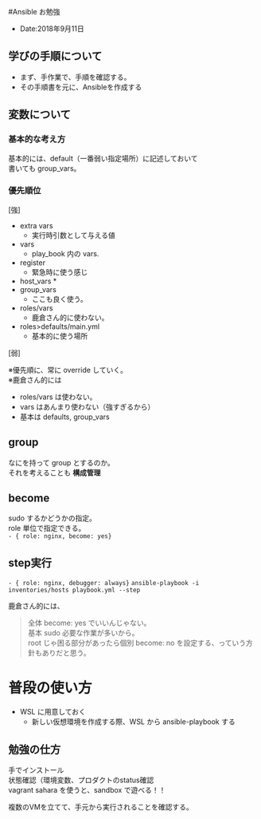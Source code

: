 #Ansible お勉強

* Date:2018年9月11日

## 学びの手順について
* まず、手作業で、手順を確認する。
* その手順書を元に、Ansibleを作成する

## 変数について

### 基本的な考え方
基本的には、default（一番弱い指定場所）に記述しておいて  
書いても group_vars。


### 優先順位
[強] 

* extra vars
  * 実行時引数として与える値
* vars
  * play_book 内の vars. 
* register
  * 緊急時に使う感じ
* host_vars
  * 
* group_vars
  * ここも良く使う。
* roles/vars
  * 鹿倉さん的に使わない。
* roles>defaults/main.yml
  * 基本的に使う場所
  
[弱]

※優先順に、常に override していく。  
※鹿倉さん的には  
* roles/vars は使わない。
* vars はあんまり使わない（強すぎるから）
* 基本は defaults, group_vars


## group

なにを持って group とするのか。  
それを考えることも __構成管理__

## become
sudo するかどうかの指定。  
role 単位で指定できる。  
` - { role: nginx, become: yes} `


## step実行
` - { role: nginx, debugger: always} `
` ansible-playbook -i inventories/hosts playbook.yml --step `


鹿倉さん的には、
> 全体 become: yes でいいんじゃない。  
> 基本 sudo 必要な作業が多いから。  
> root じゃ困る部分があったら個別 become: no を設定する、っていう方針もありだと思う。

# 普段の使い方
* WSL に用意しておく
  * 新しい仮想環境を作成する際、WSL から ansible-playbook する

## 勉強の仕方
手でインストール  
状態確認（環境変数、プロダクトのstatus確認  
vagrant sahara を使うと、sandbox で遊べる！！  

複数のVMを立てて、手元から実行されることを確認する。

